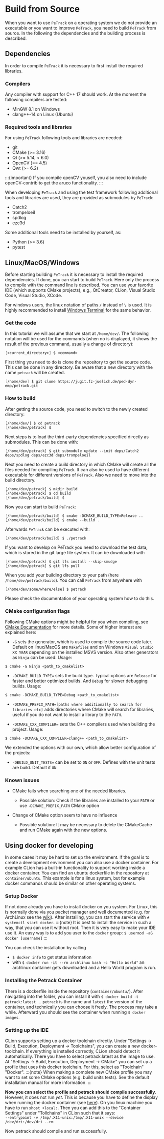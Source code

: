 # Build from Source

When you want to use `PeTrack` on a operating system we do not provide an executable or you want to improve `PeTrack`, you need to build `PeTrack` from source. In the following the dependencies and the building process is described.

## Dependencies
In order to compile `PeTrack` it is necessary to first install the required libraries.

### Compilers
Any compiler with support for C++ 17 should work. At the moment the following compilers are tested:
- MinGW 8.1 on Windows
- clang++-14 on Linux (Ubuntu)

### Required tools and libraries
For using `PeTrack` following tools and libraries are needed:
- git
- CMake (>= 3.16)
- Qt (>= 5.14, < 6.0)
- OpenCV (== 4.5)
- Qwt (>= 6.2)

:::{important}
If you compile openCV youself, you also need to include openCV-contrib 
to get the aruco functionality.
:::

When developing `PeTrack` and using the test framework following additional tools and libraries are used, they are provided as submodules by `PeTrack`:
- Catch2
- trompeloeil
- spdlog
- ezc3d

Some additional tools need to be installed by yourself, as:
- Python (>= 3.6)
- pytest

## Linux/MacOS/Windows

Before starting building `PeTrack` it is necessary to install the required dependencies. If done, you can start to build `PeTrack`. Here only the process to compile with the command line is described. You can use your favorite IDE (which supports CMake projects), e.g., QtCreator, CLion, Visual Studio Code, Visual Studio, XCode.

For windows users, the linux notation of paths `/` instead of `\` is used. It is highly recommended to install [Windows Terminal](https://aka.ms/terminal) for the same behavior.

### Get the code
In this tutorial we will assume that we start at `/home/dev/`. The following notation will be used for the commands (when no <command> is displayed, it shows the result of the previous command, usually a change of directory):
```
[<current_directory>] $ <command>
```

First thing you need to do is clone the repository to get the source code. This can be done in any directory. Be aware that a new directory with the name `petrack` will be created.

```
[/home/dev] $ git clone https://jugit.fz-juelich.de/ped-dyn-emp/petrack.git

```

### How to build 
After getting the source code, you need to switch to the newly created directory:

```
[/home/dev/] $ cd petrack
[/home/dev/petrack] $
```
Next steps is to load the third-party dependencies specified directly as submodules. This can be done with:

```
[/home/dev/petrack] $ git submodule update --init deps/Catch2 deps/spdlog deps/ezc3d deps/trompeloeil
```

Next you need to create a build directory in which CMake will create all the files needed for compiling `PeTrack`. It can also be used to have different executable for different versions of `PeTrack`. Also we need to move into the build directory.

```
[/home/dev/petrack] $ mkdir build
[/home/dev/petrack] $ cd build
[/home/dev/petrack/build] $
```

Now you can start to build `PeTrack`:

```
[/home/dev/petrack/build] $ cmake -DCMAKE_BUILD_TYPE=Release ..
[/home/dev/petrack/build] $ cmake --build .
```

Afterwards `PeTrack` can be executed with:

```
[/home/dev/petrack/build] $ ./petrack
```
If you want to develop on PeTrack you need to download the test data, which is stored in the git large file system.
It can be downloaded with
```
[/home/dev/petrack] $ git lfs install --skip-smudge
[/home/dev/petrack] $ git lfs pull
```

When you add your building directory to your path (here `/home/dev/petrack/build`). You can call `PeTrack` from anywhere with

```
[/home/dev/some/where/else] $ petrack
```

Please check the documentation of your operating system how to do this.


### CMake configuration flags

Following CMake options might be helpful for you when compiling, see [CMake Documentation](https://cmake.org/cmake/help/latest/manual/cmake.1.html) for more details. Some of higher interest are explained here:
- `-G` sets the generator, which is used to compile the source code later. Default on linux/MacOS are `Makefiles` and on Windows `Visual Studio XX YEAR` depending on the installed MSVS version. Also other generators as `Ninja` can be used. Usage:

```
$ cmake -G Ninja <path_to_cmakelist>
```

- `-DCMAKE_BUILD_TYPE=` sets the build type. Typical options are `Release` for faster and better optimized builds. And `Debug` for slower debugging builds. Usage:

```
$ cmake -DCMAKE_BUILD_TYPE=Debug <path_to_cmakelist>
```

- `-DCMAKE_PREFIX_PATH=[paths where additionally to search for libraries etc]` adds directories where CMake will search for libraries, useful if you do not want to install a library to the `PATH`.

- `-DCMAKE_CXX_COMPILER=` sets the C++ compilers used when building the project. Usage:

```
$ cmake -DCMAKE_CXX_COMPILER=clang++ <path_to_cmakelist>
```

We extended the options with our own, which allow better configuration of the projects:

- `-DBUILD_UNIT_TESTS=` can be set to `ON` or `OFF`. Defines with the unit tests are build. Default if `ON`

### Known issues

- CMake fails when searching one of the needed libraries.
    - Possible solution: Check if the libraries are installed to your `PATH` or use `-DCMAKE_PREFIX_PATH` CMake option

- Change of CMake option seem to have no influence
    - Possible solution: It may be necessary to delete the CMakeCache and run CMake again with the new options.

## Using docker for developing

In some cases it may be hard to set up the environment.
If the goal is to create a development environment you can also use a docker container.
For example CLion has a built-in functionality to support working inside a docker container.
You can find an ubuntu dockerfile in the repository at `container/ubuntu`.
This example is for a linux system, but for example docker commands should be similar on other 
operating systems.

### Setup Docker
If not done already you have to install docker on you system. For Linux, this is normally done
via you packet manager and well documented (e.g. for ArchLinux see the [wiki](https://wiki.archlinux.org/title/docker)).
After installing, you can start the service with `# systemctl start docker`.
:::{note}
It is best to install the service in such a way, that you can use it without root.
Then it is very easy to make your IDE use it.
An easy way is to add you user to the `docker` group: `$ usermod -aG docker [username]`
:::

You can check the installation by calling 
- `$ docker info` to get status information
- with `$ docker run -it --rm archlinux bash -c "Hello World"` an archlinux container gets 
  downloaded and a Hello World program is run.

### Installing the Petrack Container
There is a dockerfile inside the repository (`container/ubuntu/`).
After navigating into the folder, you can install it with `$ docker build -t petrack:latest .`.
`petrack` is the name and `latest` the version of the container, and technically you can choose it freely.
The process may take a while. Afterward you should see the container when running `$ docker images`.

### Setting up the IDE
CLion supports setting up a docker toolchain directly.
Under "Settings -> Build, Execution, Deployment -> Toolchains", you can create a new docker-toolchain.
If everything is installed correctly, CLion should detect it automatically.
There you have to select petrack:latest as the image to use.  
At "Settings -> Build, Execution, Deployment -> CMake" you can set up a profile that uses this docker toolchain.
For this, select as "Toolchain" "Docker". 
:::{note}
When making a complete new CMake profile you may want to set some CMake options (e.g. build units tests).
See the default installation manual for more information.
:::

**Now you can select the profile and petrack should compile successfully**.   
However, it does not run *yet*. This is because you have to define the display when running the docker container (see [here](https://wiki.archlinux.org/title/docker#Run_graphical_programs_inside_a_container)).
On you linux machine you have to run `xhost +local:`.
Then you can add this to the "Container Settings" under "Tollchains" in CLion such that it says:  
`--entrypoint -v /tmp/.X11-unix:/tmp/.X11-unix --device /dev/dri:/dev/dri --rm`

Now petrack should compile and run successfully.

